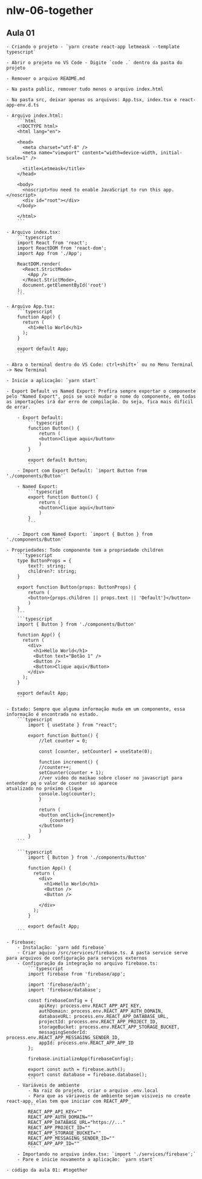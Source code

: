 # nlw-06-together

## Aula 01

	- Criando o projeto - `yarn create react-app letmeask --template typescript`
	
	- Abrir o projeto no VS Code - Digite `code .` dentro da pasta do projeto
	
	- Remover o arquivo README.md
	
	- Na pasta public, remover tudo menos o arquivo index.html
	
	- Na pasta src, deixar apenas os arquivos: App.tsx, index.tsx e react-app-env.d.ts
	
	- Arquivo index.html:
		```html
		<!DOCTYPE html>
		<html lang="en">

		<head>
		  <meta charset="utf-8" />
		  <meta name="viewport" content="width=device-width, initial-scale=1" />

		  <title>Letmeask</title>
		</head>

		<body>
		  <noscript>You need to enable JavaScript to run this app.</noscript>
		  <div id="root"></div>
		</body>

		</html>
		```
		
	- Arquivo index.tsx:
		```typescript
		import React from 'react';
		import ReactDOM from 'react-dom';
		import App from './App';

		ReactDOM.render(
		  <React.StrictMode>
		    <App />
		  </React.StrictMode>,
		  document.getElementById('root')
		);
		```
		
	- Arquivo App.tsx:
		```typescript
		function App() {
		  return (
		    <h1>Hello World</h1>
		  );
		}

		export default App;
		```
	
	- Abra o terminal dentro do VS Code: ctrl+shift+´ ou no Menu Terminal -> New Terminal
	
	- Inicie a aplicação: `yarn start`
	
	- Export Default vs Named Export: Prefira sempre exportar o componente pelo "Named Export", pois se você mudar o nome do componente, em todas as importações irá dar erro de compilação. Ou seja, fica mais difícil de errar.
	
		- Export Default:
			```typescript
			function Button() {
			    return (
				<button>Clique aqui</button>
			    )
			}

			export default Button;
			```
		- Import com Export Default: `import Button from './components/Button'`
		
		- Named Export:
			```typescript
			export function Button() {
			    return (
				<button>Clique aqui</button>
			    )
			}
			```
		
		- Import com Named Export: `import { Button } from './components/Button'`
	
	- Propriedades: Todo componente tem a propriedade children
		```typescript
		type ButtonProps = {
		    text?: string;
		    children?: string;
		}

		export function Button(props: ButtonProps) {
		    return (
			<button>{props.children || props.text || 'Default'}</button>
		    )
		}
		```
		```typescript
		import { Button } from './components/Button'

		function App() {
		  return (
		    <div>
		      <h1>Hello World</h1>
		      <Button text="Botão 1" />
		      <Button />
		      <Button>Clique aqui</Button>
		    </div>
		  );
		}

		export default App;
		```
	
	- Estado: Sempre que alguma informação muda em um componente, essa informação é encontrada no estado.
		```typescript
			import { useState } from "react";

			export function Button() {
			    //let counter = 0;

			    const [counter, setCounter] = useState(0);

			    function increment() {
				//counter++;
				setCounter(counter + 1);
				//ver video do maikao sobre closer no javascript para entender pq o valor de counter só aparece 					atualizado no próximo clique
				console.log(counter);
			    }

			    return (
				<button onClick={increment}>
				    {counter}
				</button>
			    )
			}
		```
		
		```typescript
			import { Button } from './components/Button'

			function App() {
			  return (
			    <div>
			      <h1>Hello World</h1>
			      <Button />
			      <Button />

			    </div>
			  );
			}

			export default App;
		```
		
	- Firebase:
		- Instalação: `yarn add firebase`
		- Criar aquivo /src/services/firebase.ts. A pasta service serve para arquivos de configuração para serviços externos
		- Configuração da integração no arquivo firebase.ts:
			```typescript
			import firebase from 'firebase/app';

			import 'firebase/auth';
			import 'firebase/database';

			const firebaseConfig = {
			    apiKey: process.env.REACT_APP_API_KEY,
			    authDomain: process.env.REACT_APP_AUTH_DOMAIN,
			    databaseURL: process.env.REACT_APP_DATABASE_URL,
			    projectId: process.env.REACT_APP_PROJECT_ID,
			    storageBucket: process.env.REACT_APP_STORAGE_BUCKET,
			    messagingSenderId: process.env.REACT_APP_MESSAGING_SENDER_ID,
			    appId: process.env.REACT_APP_APP_ID
			};

			firebase.initializeApp(firebaseConfig);

			export const auth = firebase.auth();
			export const database = firebase.database();
			```
		- Variáveis de ambiente
			- Na raiz do projeto, criar o arquivo .env.local
			- Para que as váriaveis de ambiente sejam visiveis no create react-app, elas tem que iniciar com REACT_APP_
			```
			REACT_APP_API_KEY=""
			REACT_APP_AUTH_DOMAIN=""
			REACT_APP_DATABASE_URL="https://..."
			REACT_APP_PROJECT_ID=""
			REACT_APP_STORAGE_BUCKET=""
			REACT_APP_MESSAGING_SENDER_ID=""
			REACT_APP_APP_ID=""
			```
		- Importando no arquivo index.tsx: `import './services/firebase';`
		- Pare e inicie novamente a aplicação: `yarn start`
		
	- código da aula 01: #together


